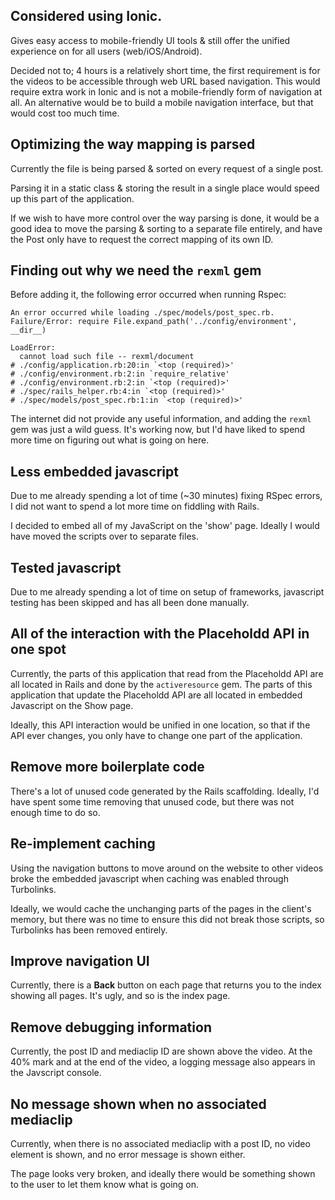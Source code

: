 ## Considered using Ionic.
Gives easy access to mobile-friendly UI tools & still offer the unified experience on for all users (web/iOS/Android). 

Decided not to; 4 hours is a relatively short time, the first requirement is for the videos to be accessible through web URL based navigation. This would require extra work in Ionic and is not a mobile-friendly form of navigation at all.
An alternative would be to build a mobile navigation interface, but that would cost too much time.

## Optimizing the way mapping is parsed
Currently the file is being parsed & sorted on every request of a single post.

Parsing it in a static class & storing the result in a single place would speed up this part of the application.

If we wish to have more control over the way parsing is done, it would be a good idea to move the parsing & sorting to a separate file entirely, and have the Post only have to request the correct mapping of its own ID.

## Finding out why we need the `rexml` gem
Before adding it, the following error occurred when running Rspec:
```
An error occurred while loading ./spec/models/post_spec.rb.
Failure/Error: require File.expand_path('../config/environment', __dir__)

LoadError:
  cannot load such file -- rexml/document
# ./config/application.rb:20:in `<top (required)>'
# ./config/environment.rb:2:in `require_relative'
# ./config/environment.rb:2:in `<top (required)>'
# ./spec/rails_helper.rb:4:in `<top (required)>'
# ./spec/models/post_spec.rb:1:in `<top (required)>'
```

The internet did not provide any useful information, and adding the `rexml` gem was just a wild guess. It's working now, but I'd have liked to spend more time on figuring out what is going on here.

## Less embedded javascript
Due to me already spending a lot of time (~30 minutes) fixing RSpec errors, I did not want to spend a lot more time on fiddling with Rails.

I decided to embed all of my JavaScript on the 'show' page. Ideally I would have moved the scripts over to separate files.

## Tested javascript
Due to me already spending a lot of time on setup of frameworks, javascript testing has been skipped and has all been done manually.

## All of the interaction with the Placeholdd API in one spot
Currently, the parts of this application that read from the Placeholdd API are all located in Rails and done by the `activeresource` gem.
The parts of this application that update the Placeholdd API are all located in embedded Javascript on the Show page.

Ideally, this API interaction would be unified in one location, so that if the API ever changes, you only have to change one part of the application.

## Remove more boilerplate code
There's a lot of unused code generated by the Rails scaffolding. Ideally, I'd have spent some time removing that unused code, but there was not enough time to do so.

## Re-implement caching
Using the navigation buttons to move around on the website to other videos broke the embedded javascript when caching was enabled through Turbolinks.

Ideally, we would cache the unchanging parts of the pages in the client's memory, but there was no time to ensure this did not break those scripts, so Turbolinks has been removed entirely.

## Improve navigation UI
Currently, there is a **Back** button on each page that returns you to the index showing all pages. It's ugly, and so is the index page.

## Remove debugging information
Currently, the post ID and mediaclip ID are shown above the video. At the 40% mark and at the end of the video, a logging message also appears in the Javscript console.

## No message shown when no associated mediaclip
Currently, when there is no associated mediaclip with a post ID, no video element is shown, and no error message is shown either.

The page looks very broken, and ideally there would be something shown to the user to let them know what is going on.
